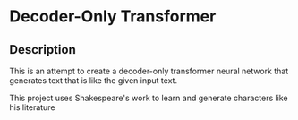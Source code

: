 # Decoder-Only Transformer

## Description

This is an attempt to create a decoder-only transformer neural network that generates text that is like the given input text.

This project uses Shakespeare's work to learn and generate characters like his literature